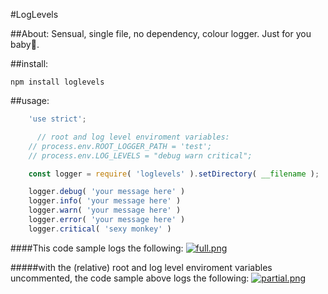 #LogLevels

##About:
Sensual, single file, no dependency, colour logger. Just for you baby🐬.

##install:

```
npm install loglevels
```

##usage:

```.js
    'use strict';

      // root and log level enviroment variables:
    // process.env.ROOT_LOGGER_PATH = 'test';
    // process.env.LOG_LEVELS = "debug warn critical";

    const logger = require( 'loglevels' ).setDirectory( __filename );

    logger.debug( 'your message here' )
    logger.info( 'your message here' )
    logger.warn( 'your message here' )
    logger.error( 'your message here' )
    logger.critical( 'sexy monkey' )

```

####This code sample logs the following:
[![full.png](https://s4.postimg.org/ouj6m9yz1/full.png)](https://postimg.org/image/sqwii9jyh/)


#####with the (relative) root and log level enviroment variables uncommented, the code sample above logs the following:
[![partial.png](https://s12.postimg.org/o3kp7pikd/partial.png)](https://postimg.org/image/mbrqcsz7d/)

